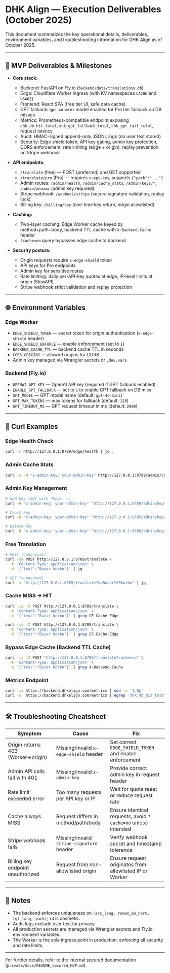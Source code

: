 # DHK Align — Execution Deliverables (October 2025)

This document summarizes the key operational details, deliverables, environment variables, and troubleshooting information for DHK Align as of October 2025.

---

## 🚀 MVP Deliverables & Milestones

- **Core stack:**  
  - Backend: FastAPI on Fly.io (`backend/data/translations.db`)  
  - Edge: Cloudflare Worker ingress (with KV namespaces `CACHE` and `USAGE`)  
  - Frontend: React SPA (free tier UI, safe data cache)  
  - GPT fallback: `gpt-4o-mini` model enabled for Pro tier fallback on DB misses  
  - Metrics: Prometheus-compatible endpoint exposing `dhk_db_hit_total`, `dhk_gpt_fallback_total`, `dhk_gpt_fail_total`, request latency  
  - Audit: HMAC-signed append-only JSONL logs (no user text stored)  
  - Security: Edge shield token, API key gating, admin key protection, CORS enforcement, rate limiting (edge + origin), replay prevention on Stripe webhook

- **API endpoints:**  
  - `/translate` (free) — POST (preferred) and GET supported  
  - `/translate/pro` (Pro) — requires `x-api-key`, supports `{"pack":"..."}`  
  - Admin routes: `/admin/health`, `/admin/cache_stats`, `/admin/keys/*`, `/admin/whoami` (admin key required)  
  - Stripe webhook: `/webhook/stripe` (secure signature validation, replay lock)  
  - Billing key: `/billing/key` (one-time key return, origin allowlisted)

- **Caching:**  
  - Two-layer caching: Edge Worker cache keyed by method+path+body, backend TTL cache with `X-Backend-Cache` header  
  - `?cache=no` query bypasses edge cache to backend

- **Security posture:**  
  - Origin requests require `x-edge-shield` token  
  - API keys for Pro endpoints  
  - Admin key for sensitive routes  
  - Rate limiting: daily per-API-key quotas at edge, IP-level limits at origin (SlowAPI)  
  - Stripe webhook strict validation and replay protection

---

## 🌐 Environment Variables

### Edge Worker

- `EDGE_SHIELD_TOKEN` — secret token for origin authentication (`x-edge-shield` header)  
- `EDGE_SHIELD_ENFORCE` — enable enforcement (set to `1`)  
- `BACKEND_CACHE_TTL` — backend cache TTL in seconds  
- `CORS_ORIGINS` — allowed origins for CORS  
- Admin key managed via Wrangler secrets or `.dev.vars`

### Backend (Fly.io)

- `OPENAI_API_KEY` — OpenAI API key (required if GPT fallback enabled)  
- `ENABLE_GPT_FALLBACK` — set to `1` to enable GPT fallback on DB miss  
- `GPT_MODEL` — GPT model name (default: `gpt-4o-mini`)  
- `GPT_MAX_TOKENS` — max tokens for fallback (default: `128`)  
- `GPT_TIMEOUT_MS` — GPT request timeout in ms (default: `2000`)

---

## 🧪 Curl Examples

### Edge Health Check
```bash
curl -s http://127.0.0.1:8789/edge/health | jq .
```

### Admin Cache Stats
```bash
curl -s -H "x-admin-key: your-admin-key" http://127.0.0.1:8789/admin/cache_stats | jq .
```

### Admin Key Management
```bash
# Add key (GET with ?key=...)
curl -H "x-admin-key: your-admin-key" "http://127.0.0.1:8789/admin/keys/add?key=newkey123"

# Check key
curl -H "x-admin-key: your-admin-key" "http://127.0.0.1:8789/admin/keys/check?key=newkey123"

# Delete key
curl -H "x-admin-key: your-admin-key" "http://127.0.0.1:8789/admin/keys/del?key=newkey123"
```

### Free Translation

```bash
# POST (canonical)
curl -sX POST http://127.0.0.1:8789/translate \
  -H 'Content-Type: application/json' \
  -d '{"text":"Bazar korbo"}' | jq

# GET (supported)
curl -s 'http://127.0.0.1:8789/translate?q=Bazar%20korbo' | jq
```

### Cache MISS → HIT

```bash
curl -is -X POST http://127.0.0.1:8789/translate \
  -H 'Content-Type: application/json' \
  -d '{"text":"Bazar korbo"}' | grep CF-Cache-Edge

curl -is -X POST http://127.0.0.1:8789/translate \
  -H 'Content-Type: application/json' \
  -d '{"text":"Bazar korbo"}' | grep CF-Cache-Edge
```

### Bypass Edge Cache (Backend TTL Cache)

```bash
curl -is -X POST "http://127.0.0.1:8789/translate?cache=no" \
  -H 'Content-Type: application/json' \
  -d '{"text":"Bazar korbo"}' | grep X-Backend-Cache
```

### Metrics Endpoint

```bash
curl -is https://backend.dhkalign.com/metrics | sed -n '1,8p'
curl -s  https://backend.dhkalign.com/metrics | egrep 'dhk_db_hit_total|dhk_gpt_fallback_total|dhk_gpt_fail_total' | sort
```

---

## 🛠 Troubleshooting Cheatsheet

| Symptom                          | Cause                                      | Fix                                               |
|---------------------------------|--------------------------------------------|--------------------------------------------------|
| Origin returns 403 (Worker→origin) | Missing/invalid `x-edge-shield` header    | Set correct `EDGE_SHIELD_TOKEN` and enable enforcement |
| Admin API calls fail with 401    | Missing/invalid `x-admin-key`               | Provide correct admin key in request header       |
| Rate limit exceeded error        | Too many requests per API key or IP         | Wait for quota reset or reduce request rate       |
| Cache always MISS                | Request differs in method/path/body         | Ensure identical requests; avoid `?cache=no` unless intended |
| Stripe webhook fails             | Missing/invalid `stripe-signature` header  | Verify webhook secret and timestamp tolerance     |
| Billing key endpoint unauthorized| Request from non-allowlisted origin          | Ensure request originates from allowlisted IP or Worker |

---

## 📂 Notes

- The backend enforces uniqueness on `(src_lang, roman_bn_norm, tgt_lang, pack)`; `id` is cosmetic.  
- Audit logs exclude user text for privacy.  
- All production secrets are managed via Wrangler secrets and Fly.io environment variables.  
- The Worker is the sole ingress point in production, enforcing all security and rate limits.

---

For further details, refer to the internal secured documentation (`private/docs/README_secured_MVP.md`).